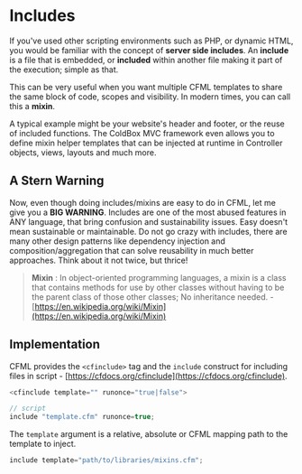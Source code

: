 # Includes

If you've used other scripting environments such as PHP, or dynamic HTML, you would be familiar with the concept of **server side includes**. An **include** is a file that is embedded, or **included** within another file making it part of the execution; simple as that.

This can be very useful when you want multiple CFML templates to share the same block of code, scopes and visibility. In modern times, you can call this a **mixin**.

A typical example might be your website's header and footer, or the reuse of included functions. The ColdBox MVC framework even allows you to define mixin helper templates that can be injected at runtime in Controller objects, views, layouts and much more.

## A Stern Warning

Now, even though doing includes/mixins are easy to do in CFML, let me give you a **BIG WARNING**. Includes are one of the most abused features in ANY language, that bring confusion and sustainability issues. Easy doesn't mean sustainable or maintainable. Do not go crazy with includes, there are many other design patterns like dependency injection and composition/aggregation that can solve reusability in much better approaches. Think about it not twice, but thrice!

> **Mixin** : In object-oriented programming languages, a mixin is a class that contains methods for use by other classes without having to be the parent class of those other classes; No inheritance needed. - [https://en.wikipedia.org/wiki/Mixin](https://en.wikipedia.org/wiki/Mixin)

## Implementation

CFML provides the `<cfinclude>` tag and the `include` construct for including files in script - [https://cfdocs.org/cfinclude](https://cfdocs.org/cfinclude).

```javascript
<cfinclude template="" runonce="true|false">

// script
include "template.cfm" runonce=true;
```

The `template` argument is a relative, absolute or CFML mapping path to the template to inject.

```javascript
include template="path/to/libraries/mixins.cfm";
```

